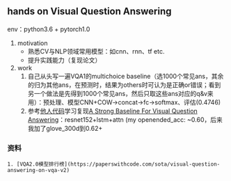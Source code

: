 ## hands on Visual Question Answering
env：python3.6 + pytorch1.0

1. motivation 
	- 熟悉CV与NLP领域常用模型：如cnn、rnn、tf etc.
	- 提升实践能力（复现论文）
2. work
	1. 自己从头写一遍VQA1的multichoice baseline（选1000个常见ans，其余的归为其他ans，在预测时，结果为others时可认为是正确or错误；看到另一个做法是先得到1000个常见ans，然后只取这些ans对应的q&v来用）：预处理、模型CNN+COW->concat->fc->softmax、评估(0.4746)
	2. 参考[他人代码](https://github.com/Cyanogenoid/pytorch-vqa)学习复现[A Strong Baseline For Visual Question Answering](https://arxiv.xilesou.top/pdf/1704.03162.pdf)：resnet152+lstm+attn (my openended_acc: ~0.60，后来我加了glove_300d到0.62+
### 资料
	1. [VQA2.0模型排行榜](https://paperswithcode.com/sota/visual-question-answering-on-vqa-v2)
 
